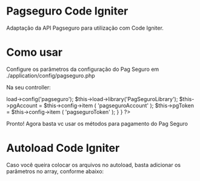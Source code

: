 Pagseguro Code Igniter
=====================

Adaptação da API Pagseguro para utilização com Code Igniter.

Como usar
=====================

Configure os parâmetros da configuração do Pag Seguro em ./application/config/pagseguro.php

<?php if ( ! defined('BASEPATH')) exit('No direct script access allowed');

$config['pagseguroAccount'] = 'email@dominio.com.br'; // email de acesso ao painel do pagseguro.
$config['pagseguroToken'] = 'xxxxxxxxxx'; // token do pagseugor
?>

Na seu controller:

<?php

class MeuController extends CI_Controller {
  provate $pgAccount;
  private $pgToken;
  
  public function __construct() {
  	parent::__construct ();
    
    $this->load->config('pagseguro');
    $this->load->library('PagSeguroLibrary');
    
    $this->pgAccount = $this->config->item ( 'pagseguroAccount' );
    $this->pgToken = $this->config->item ( 'pagseguroToken' );
	}
}
?>

Pronto! Agora basta vc usar os métodos para pagamento do Pag Seguro

Autoload Code Igniter
=====================

Caso você queira colocar os arquivos no autoload, basta adicionar os parâmetros no array, conforme abaixo:

<?php
...
$autoload['libraries'] = array('PagSeguroLibrary');
...
$autoload['config'] = array('pagseguro');
...
?>
